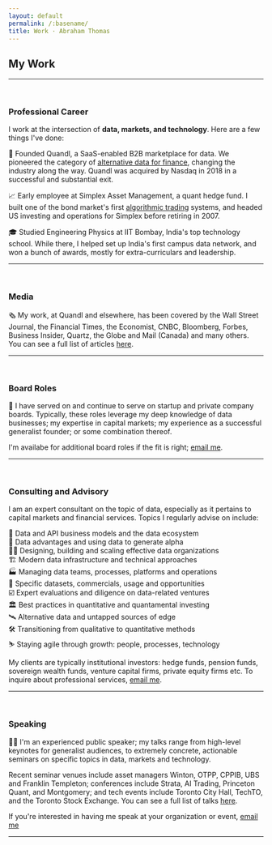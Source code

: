 ```yaml
---
layout: default
permalink: /:basename/
title: Work · Abraham Thomas
---
```


## My Work

----

<br/> 

### Professional Career

I work at the intersection of **data, markets, and technology**. Here are a few things I've done:

🚀 Founded Quandl, a SaaS-enabled B2B marketplace for data. We pioneered the category of [alternative data for finance](https://en.wikipedia.org/wiki/Alternative_data_(finance)), changing the industry along the way. Quandl was acquired by Nasdaq in 2018 in a successful and substantial exit.  

📈 Early employee at Simplex Asset Management, a quant hedge fund. I built one of the bond market's first [algorithmic trading](https://en.wikipedia.org/wiki/Algorithmic_trading) systems, and headed US investing and operations for Simplex before retiring in 2007.

🎓 Studied Engineering Physics at IIT Bombay, India's top technology school. While there, I helped set up India's first campus data network, and won a bunch of awards, mostly for extra-curriculars and leadership.

----

<br/>


### Media

🗞 My work, at Quandl and elsewhere, has been covered by the Wall Street Journal, the Financial Times, the Economist, CNBC, Bloomberg, Forbes, Business Insider, Quartz, the Globe and Mail (Canada) and many others. You can see a full list of articles [here](/press).


----

<br/>


### Board Roles

🎯 I have served on and continue to serve on startup and private company boards.  Typically, these roles leverage my deep knowledge of data businesses; my expertise in capital markets; my experience as a successful generalist founder; or some combination thereof.  

I'm availabe for additional board roles if the fit is right; [email me](mailto:athos1@gmail.com).  


----

<br/>


### Consulting and Advisory

I am an expert consultant on the topic of data, especially as it pertains to capital markets and financial services.  Topics I regularly advise on include:

🔢 Data and API business models and the data ecosystem  
💱 Data advantages and using data to generate alpha  
👩‍💻 Designing, building and scaling effective data organizations  
🏗️ Modern data infrastructure and technical approaches  
🏭 Managing data teams, processes, platforms and operations  
🚚 Specific datasets, commercials, usage and opportunities  
☑️ Expert evaluations and diligence on data-related ventures   
🏛️ Best practices in quantitative and quantamental investing  
🛰️ Alternative data and untapped sources of edge  
🛠 Transitioning from qualitative to quantitative methods  
⛷ Staying agile through growth: people, processes, technology  

My clients are typically institutional investors: hedge funds, pension funds, sovereign wealth funds, venture capital firms, private equity firms etc.  To inquire about professional services, [email me](mailto:athos1@gmail.com).  



----

<br/>


### Speaking

👨‍🏫 I'm an experienced public speaker; my talks range from high-level keynotes for generalist audiences, to extremely concrete, actionable seminars on specific topics in data, markets and technology.  

Recent seminar venues include asset managers Winton, OTPP, CPPIB, UBS and Franklin Templeton; conferences include Strata, AI Trading, Princeton Quant, and Montgomery; and tech events include Toronto City Hall, TechTO, and the Toronto Stock Exchange. You can see a full list of talks [here](/talks).

If you're interested in having me speak at your organization or event, [email me](mailto:athos1@gmail.com)



----

<br/>

